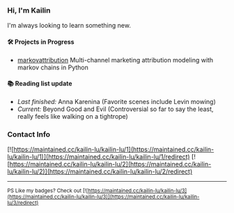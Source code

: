 ### Hi, I'm Kailin

I'm always looking to learn something new.

#### 🛠️ Projects in Progress
* [markovattribution](https://github.com/kailin-lu/markovattribution) Multi-channel marketing attribution modeling with markov chains in Python 

#### 📚 Reading list update 
* _Last finished:_ Anna Karenina (Favorite scenes include Levin mowing) 
* _Current:_  Beyond Good and Evil (Controversial so far to say the least, really feels like walking on a tightrope) 

### Contact Info 

[![https://maintained.cc/kailin-lu/kailin-lu/1](https://maintained.cc/kailin-lu/kailin-lu/1)](https://maintained.cc/kailin-lu/kailin-lu/1/redirect)
[![https://maintained.cc/kailin-lu/kailin-lu/2](https://maintained.cc/kailin-lu/kailin-lu/2)](https://maintained.cc/kailin-lu/kailin-lu/2/redirect)


------------------------
<sup>PS Like my badges? Check out [![https://maintained.cc/kailin-lu/kailin-lu/3](https://maintained.cc/kailin-lu/kailin-lu/3)](https://maintained.cc/kailin-lu/kailin-lu/3/redirect) </sup>
